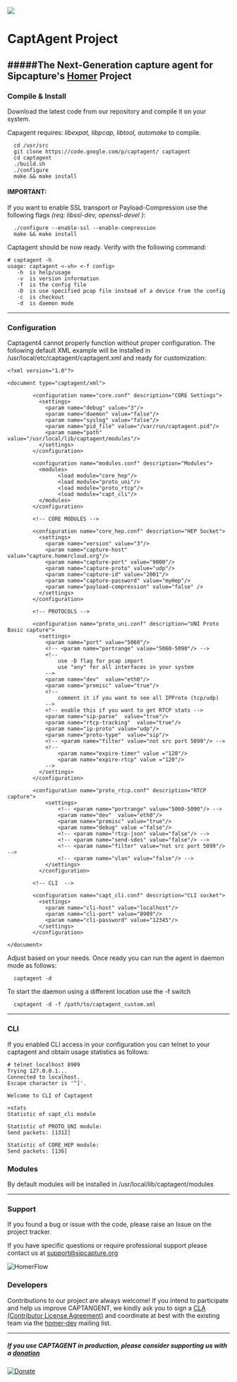![](http://i.imgur.com/3kEIR.png)

CaptAgent Project
=========

#####The Next-Generation capture agent for Sipcapture's [Homer](https://github.com/sipcapture/homer) Project
-------------

### Compile & Install

Download the latest code from our repository and compile it on your system.

Capagent requires: *libexpat, libpcap, libtool, automake* to compile.
```
  cd /usr/src
  git clone https://code.google.com/p/captagent/ captagent
  cd captagent
  ./build.sh
  ./configure
  make && make install
```
  
#### IMPORTANT: 
If you want to enable SSL transport or Payload-Compression use the following flags *(req: libssl-dev, openssl-devel )*:

```
  ./configure --enable-ssl --enable-compression
  make && make install
```

Captagent should be now ready. Verify with the following command:

```
# captagent -h
usage: captagent <-vh> <-f config>
   -h  is help/usage
   -v  is version information
   -f  is the config file
   -D  is use specified pcap file instead of a device from the config
   -c  is checkout
   -d  is daemon mode
```
-------------

### Configuration
Captagent4 cannot properly function without proper configuration. The following default XML example will be installed in /usr/local/etc/captagent/captagent.xml and ready for customization:  
```
<?xml version="1.0"?>

<document type="captagent/xml">

        <configuration name="core.conf" description="CORE Settings">
          <settings>
            <param name="debug" value="3"/>
            <param name="daemon" value="false"/>
            <param name="syslog" value="false"/>
            <param name="pid_file" value="/var/run/captagent.pid"/>
            <param name="path" value="/usr/local/lib/captagent/modules"/>
          </settings>
        </configuration>

        <configuration name="modules.conf" description="Modules">
          <modules>
                <load module="core_hep"/>
                <load module="proto_uni"/>
                <load module="proto_rtcp"/>
                <load module="capt_cli"/>
          </modules>
        </configuration>

        <!-- CORE MODULES -->

        <configuration name="core_hep.conf" description="HEP Socket">
          <settings>
            <param name="version" value="3"/>
            <param name="capture-host" value="capture.homercloud.org"/>
            <param name="capture-port" value="9000"/>
            <param name="capture-proto" value="udp"/>
            <param name="capture-id" value="2001"/>
            <param name="capture-password" value="myHep"/>
            <param name="payload-compression" value="false" />
          </settings>
        </configuration>

        <!-- PROTOCOLS -->

        <configuration name="proto_uni.conf" description="UNI Proto Basic capture">
          <settings>
            <param name="port" value="5060"/>
            <!-- <param name="portrange" value="5060-5090"/> -->
            <!--
                use -D flag for pcap import
                use "any" for all interfaces in your system
            -->
            <param name="dev"  value="eth0"/>
            <param name="promisc" value="true"/>
            <!--
                comment it if you want to see all IPProto (tcp/udp)
            -->
            <!-- enable this if you want to get RTCP stats -->
            <param name="sip-parse"  value="true"/>
            <param name="rtcp-tracking"  value="true"/>
            <param name="ip-proto" value="udp"/>
            <param name="proto-type"  value="sip"/>
            <!-- <param name="filter" value="not src port 5099"/> -->
            <!-- 
                <param name="expire-timer" value ="120"/>                       
                <param name="expire-rtcp" value ="120"/>                       
            -->
          </settings>
        </configuration>

        <configuration name="proto_rtcp.conf" description="RTCP capture">
	        <settings>
	            <!-- <param name="portrange" value="5060-5090"/> -->
	            <param name="dev"  value="eth0"/>	    
	            <param name="promisc" value="true"/>
	            <param name="debug" value ="false"/>	                
	            <!-- <param name="rtcp-json" value="false"/> -->
	            <!-- <param name="send-sdes" value="false"/> -->
	            <!-- <param name="filter" value="not src port 5099"/> -->
	            <!-- <param name="vlan" value="false"/> -->
	        </settings>
	      </configuration>

        <!-- CLI  -->

        <configuration name="capt_cli.conf" description="CLI socket">
          <settings>
            <param name="cli-host" value="localhost"/>
            <param name="cli-port" value="8909"/>
            <param name="cli-password" value="12345"/>
          </settings>
        </configuration>

</document>
```

Adjust based on your needs. Once ready you can run the agent in daemon mode as follows:
```
  captagent -d
```

To start the daemon using a different location use the -f switch
```
  captagent -d -f /path/to/captagent_custom.xml
```

-------------

### CLI
If you enabled CLI access in your configuration you can telnet to your captagent and obtain usage statistics as follows:
```
# telnet localhost 8909
Trying 127.0.0.1...
Connected to localhost.
Escape character is '^]'.

Welcome to CLI of Captagent

>stats
Statistic of capt_cli module

Statistic of PROTO_UNI module:
Send packets: [1312]

Statistic of CORE_HEP module:
Send packets: [136]
```

### Modules
By default modules will be installed in /usr/local/lib/captagent/modules

-------------

### Support
If you found a bug or issue with the code, please raise an Issue on the project tracker.

If you have specific questions or require professional support please contact us at support@sipcapture.org

![HomerFlow](http://i.imgur.com/U7UBI.png)


### Developers
Contributions to our project are always welcome! If you intend to participate and help us improve CAPTANGENT, we kindly ask you to sign a [CLA (Contributor License Agreement)](http://cla.qxip.net) and coordinate at best with the existing team via the [homer-dev](http://groups.google.com/group/homer-dev) mailing list.


----------

##### If you use CAPTAGENT in production, please consider supporting us with a [donation](https://www.paypal.com/cgi-bin/webscr?cmd=_donations&business=donation%40sipcapture%2eorg&lc=US&item_name=SIPCAPTURE&no_note=0&currency_code=EUR&bn=PP%2dDonationsBF%3abtn_donateCC_LG%2egif%3aNonHostedGuest)

[![Donate](https://www.paypalobjects.com/en_US/i/btn/btn_donateCC_LG.gif)](https://www.paypal.com/cgi-bin/webscr?cmd=_donations&business=donation%40sipcapture%2eorg&lc=US&item_name=SIPCAPTURE&no_note=0&currency_code=EUR&bn=PP%2dDonationsBF%3abtn_donateCC_LG%2egif%3aNonHostedGuest)


